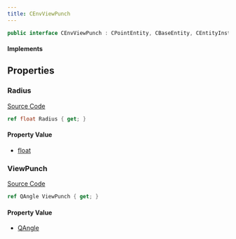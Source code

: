 ```yaml
---
title: CEnvViewPunch
---
```


```csharp
public interface CEnvViewPunch : CPointEntity, CBaseEntity, CEntityInstance, ISchemaClass<CEntityInstance>, ISchemaClass<CBaseEntity>, ISchemaClass<CPointEntity>, ISchemaClass<CEnvViewPunch>, ISchemaField, ISchemaClass, INativeHandle
```

#### Implements

## Properties

### Radius

[Source Code](https://github.com/swiftly-solution/swiftlys2/blob/main/managed/src/SwiftlyS2.Generated/Schemas/Interfaces/CEnvViewPunch.cs#L17)

```csharp
ref float Radius { get; }
```

#### Property Value

- [float](https://learn.microsoft.com/dotnet/api/system.single)

### ViewPunch

[Source Code](https://github.com/swiftly-solution/swiftlys2/blob/main/managed/src/SwiftlyS2.Generated/Schemas/Interfaces/CEnvViewPunch.cs#L19)

```csharp
ref QAngle ViewPunch { get; }
```

#### Property Value

- [QAngle](/docs/api/shared/natives/qangle)

